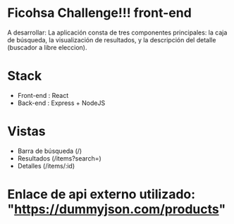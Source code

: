 # Ficohsa Challenge!!! front-end

A desarrollar:
La aplicación consta de tres componentes principales: la caja de búsqueda, la visualización de
resultados, y la descripción del detalle (buscador a libre eleccion).

# Stack
- Front-end : React
- Back-end : Express + NodeJS

# Vistas
- Barra de búsqueda (/)
- Resultados        (/items?search=)
- Detalles          (/items/:id)

# Enlace de api externo utilizado: "https://dummyjson.com/products"


